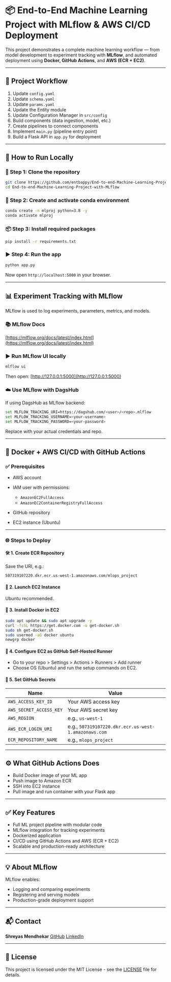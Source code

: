 # 📦 End-to-End Machine Learning Project with MLflow & AWS CI/CD Deployment

This project demonstrates a complete machine learning workflow — from model development to experiment tracking with **MLflow**, and automated deployment using **Docker, GitHub Actions**, and **AWS (ECR + EC2)**.

---

## 🚀 Project Workflow

1. Update `config.yaml`
2. Update `schema.yaml`
3. Update `params.yaml`
4. Update the Entity module
5. Update Configuration Manager in `src/config`
6. Build components (data ingestion, model, etc.)
7. Create pipelines to connect components
8. Implement `main.py` (pipeline entry point)
9. Build a Flask API in `app.py` for deployment

---

## 💠 How to Run Locally

### 📁 Step 1: Clone the repository

```bash
git clone https://github.com/entbappy/End-to-end-Machine-Learning-Project-with-MLflow.git
cd End-to-end-Machine-Learning-Project-with-MLflow
```

### 🐍 Step 2: Create and activate conda environment

```bash
conda create -n mlproj python=3.8 -y
conda activate mlproj
```

### 📦 Step 3: Install required packages

```bash
pip install -r requirements.txt
```

### ▶️ Step 4: Run the app

```bash
python app.py
```

Now open `http://localhost:5000` in your browser.

---

## 📊 Experiment Tracking with MLflow

MLflow is used to log experiments, parameters, metrics, and models.

### 📚 MLflow Docs

[https://mlflow.org/docs/latest/index.html](https://mlflow.org/docs/latest/index.html)

### ▶️ Run MLflow UI locally

```bash
mlflow ui
```

Then open: [http://127.0.0.1:5000](http://127.0.0.1:5000)

### ☁️ Use MLflow with DagsHub

If using DagsHub as MLflow backend:

```bash
set MLFLOW_TRACKING_URI=https://dagshub.com/<user>/<repo>.mlflow
set MLFLOW_TRACKING_USERNAME=<your-username>
set MLFLOW_TRACKING_PASSWORD=<your-password>
```

Replace with your actual credentials and repo.

---

## 🐳 Docker + AWS CI/CD with GitHub Actions

### ✅ Prerequisites

* AWS account
* IAM user with permissions:

  * `AmazonEC2FullAccess`
  * `AmazonEC2ContainerRegistryFullAccess`
* GitHub repository
* EC2 instance (Ubuntu)

---

### 🌐 Steps to Deploy

#### 🛠️ 1. Create ECR Repository

Save the URI, e.g.:

```bash
507319107220.dkr.ecr.us-west-1.amazonaws.com/mlops_project
```

#### 🔦 2. Launch EC2 Instance

Ubuntu recommended.

#### 🐳 3. Install Docker in EC2

```bash
sudo apt update && sudo apt upgrade -y
curl -fsSL https://get.docker.com -o get-docker.sh
sudo sh get-docker.sh
sudo usermod -aG docker ubuntu
newgrp docker
```

#### 🤖 4. Configure EC2 as GitHub Self-Hosted Runner

* Go to your repo > Settings > Actions > Runners > Add runner
* Choose OS (Ubuntu) and run the setup commands on EC2.

#### 🔐 5. Set GitHub Secrets

| Name                    | Value                                                |
| ----------------------- | ---------------------------------------------------- |
| `AWS_ACCESS_KEY_ID`     | Your AWS access key                                  |
| `AWS_SECRET_ACCESS_KEY` | Your AWS secret key                                  |
| `AWS_REGION`            | e.g., `us-west-1`                                    |
| `AWS_ECR_LOGIN_URI`     | e.g., `507319107220.dkr.ecr.us-west-1.amazonaws.com` |
| `ECR_REPOSITORY_NAME`   | e.g., `mlops_project`                                |

---

## ⚙️ What GitHub Actions Does

* Build Docker image of your ML app
* Push image to Amazon ECR
* SSH into EC2 instance
* Pull image and run container with your Flask app

---

## ✅ Key Features

* Full ML project pipeline with modular code
* MLflow integration for tracking experiments
* Dockerized application
* CI/CD using GitHub Actions and AWS (ECR + EC2)
* Scalable and production-ready architecture

---

## 💡 About MLflow

MLflow enables:

* Logging and comparing experiments
* Registering and serving models
* Production-grade deployment support

---

## 📬 Contact

**Shreyas Mendhekar**
[GitHub](https://github.com/shreyasmendhekar77)
[LinkedIn](https://www.linkedin.com/in/shreyasmendhekar/)

---

## 📄 License

This project is licensed under the MIT License - see the [LICENSE](LICENSE) file for details.
